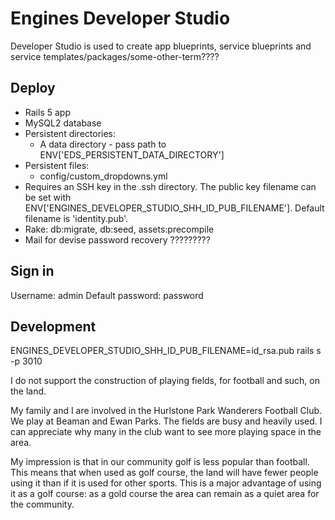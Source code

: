 Engines Developer Studio
===

Developer Studio is used to create app blueprints, service blueprints and service templates/packages/some-other-term????


Deploy
---
- Rails 5 app
- MySQL2 database
- Persistent directories:
  - A data directory - pass path to ENV['EDS_PERSISTENT_DATA_DIRECTORY']
- Persistent files:
  - config/custom_dropdowns.yml
- Requires an SSH key in the .ssh directory. The public key filename can be set with ENV['ENGINES_DEVELOPER_STUDIO_SHH_ID_PUB_FILENAME']. Default filename is 'identity.pub'.
- Rake: db:migrate, db:seed, assets:precompile
- Mail for devise password recovery ?????????


Sign in
-------
Username: admin
Default password: password


Development
-----------
ENGINES_DEVELOPER_STUDIO_SHH_ID_PUB_FILENAME=id_rsa.pub rails s -p 3010


I do not support the construction of playing fields, for football and such, on the land.

My family and I are involved in the Hurlstone Park Wanderers Football Club. We play at Beaman and Ewan Parks. The fields are busy and heavily used. I can appreciate why many in the club want to see more playing space in the area.

My impression is that in our community golf is less popular than football. This means that when used as golf course, the land will have fewer people using it than if it is used for other sports. This is a major advantage of using it as a golf course: as a gold course the area can remain as a quiet area for the community.
